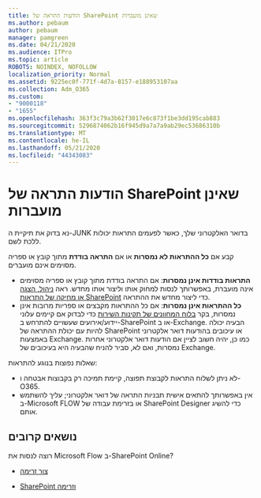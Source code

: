 ```yaml
---
title: הודעות התראה של SharePoint שאינן מועברות
ms.author: pebaum
author: pebaum
manager: pamgreen
ms.date: 04/21/2020
ms.audience: ITPro
ms.topic: article
ROBOTS: NOINDEX, NOFOLLOW
localization_priority: Normal
ms.assetid: 9225ec0f-771f-4d7a-8157-e188953107aa
ms.collection: Adm_O365
ms.custom:
- "9000118"
- "1655"
ms.openlocfilehash: 363f3c79a3b62f3017e6c873f1be3dd195cab883
ms.sourcegitcommit: 5296874062b16f945d9a7a7a9ab29ec53686310b
ms.translationtype: MT
ms.contentlocale: he-IL
ms.lasthandoff: 05/21/2020
ms.locfileid: "44343083"
---
```

# <a name="sharepoint-alert-notifications-not-delivered"></a>הודעות התראה של SharePoint שאינן מועברות

נא בדוק את תיקיית ה-JUNK בדואר האלקטרוני שלך, כאשר לפעמים התראות יכולות ללכת לשם.

קבע אם **כל ההתראות לא נמסרות** או אם **התראה בודדת** מתוך קובץ או ספריה מסוימים אינם מועברים.

- **התראות בודדות אינן נמסרות**: אם התראה בודדת מתוך קובץ או ספריה מסוימים אינה מועברת, באפשרותך לנסות למחוק אותו וליצור אותו מחדש. ראה [ניהול, הצגה או מחיקה של התראות SharePoint](https://support.office.com/article/manage-view-or-delete-sharepoint-alerts-99dfb19c-9a90-4a8c-aba1-aa8c8afb0de2) כדי ליצור מחדש את ההתראה.
- **כל ההתראות אינן נמסרות**: אם כל ההתראות מקבצים או ספריות מרובות אינן נמסרות, בקר [בלוח המחוונים של תקינות השירות](https://admin.microsoft.com/AdminPortal/Home#/servicehealth) כדי לבדוק אם קיימים עלוני יידוע/אירועים שעשויים להתרחש ב-SharePoint או ב-Exchange. הבעיה יכולה להיות עם יכולת ההתראה של SharePoint או עיכובים בהודעות דואר אלקטרוני באמצעות Exchange. כמו כן, יהיה חשוב לציין אם הודעות דואר אלקטרוני אחרות נמסרות, ואם לא, סביר להניח שהבעיה היא בעיכובים של Exchange.

שאלות נפוצות בנוגע להתראות:

- לא ניתן לשלוח התראות לקבוצת תפוצה, קיימת תמיכה רק בקבוצות אבטחה ו-O365.
- אין באפשרותך להתאים אישית תבניות התראה של דואר אלקטרוני; עליך להשתמש ב-Microsoft FLOW או בזרימת עבודה של SharePoint Designer כדי להשיג אותם.

## <a name="related-topics"></a>נושאים קרובים

רוצה לנסות את Microsoft Flow ב-SharePoint Online?

- [צור זרימה](https://support.office.com/article/a9c3e03b-0654-46af-a254-20252e580d01)

- [SharePoint וזרימה](https://flow.microsoft.com//blog/sharepoint-and-flow/)
